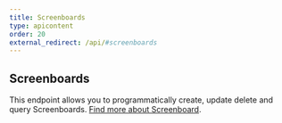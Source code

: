 ```yaml
---
title: Screenboards
type: apicontent
order: 20
external_redirect: /api/#screenboards
---
```

## Screenboards

This endpoint allows you to programmatically create, update delete and query Screenboards. [Find more about Screenboard][1].

[1]: /graphing/dashboards/screenboard
